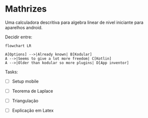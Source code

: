 # Mathrizes

Uma calculadora descritiva para algebra linear de nivel iniciante para aparelhos android.

Decidir entre:

```mermaid
flowchart LR

A[Options] -->|Already known| B[Kodular]
A -->|Seems to give a lot more freedom| C[Kotlin]
A -->|Older than kodular so more plugins| D[App inventor]
```

Tasks:

- [ ] Setup mobile

- [ ] Teorema de Laplace

- [ ] Triangulação

- [ ] Explicação em Latex
